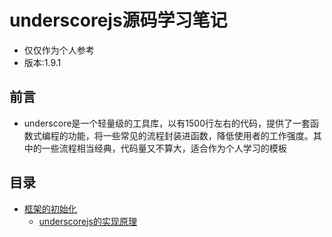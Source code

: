 # underscorejs源码学习笔记
+ 仅仅作为个人参考  
+ 版本:1.9.1  
## 前言
+ underscore是一个轻量级的工具库，以有1500行左右的代码，提供了一套函数式编程的功能，将一些常见的流程封装进函数，降低使用者的工作强度。其中的一些流程相当经典，代码量又不算大，适合作为个人学习的模板
## 目录
+ [框架的初始化](-undercsorejs-note/note/init/introduction.md)
  + [underscorejs的实现原理](-undercsorejs-note/note/init/root.md)

